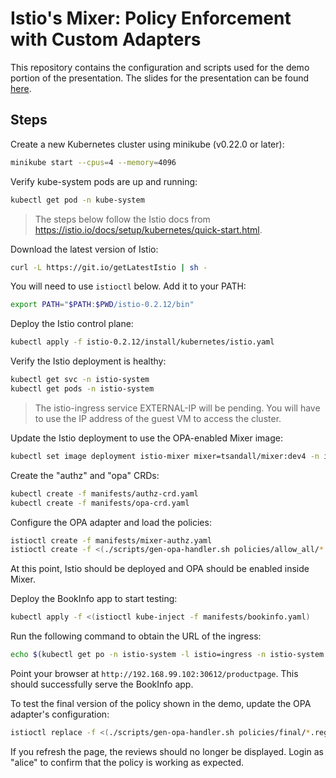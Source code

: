 # Istio's Mixer: Policy Enforcement with Custom Adapters

This repository contains the configuration and scripts used for the demo portion
of the presentation. The slides for the presentation can be found [here](https://schd.ws/hosted_files/kccncna17/ad/Istio%27s%20Mixer_%20Policy%20Enforcement%20with%20Custom%20Adapters.pdf).

## Steps

Create a new Kubernetes cluster using minikube (v0.22.0 or later):

```bash
minikube start --cpus=4 --memory=4096
```

Verify kube-system pods are up and running:

```bash
kubectl get pod -n kube-system
```

> The steps below follow the Istio docs from https://istio.io/docs/setup/kubernetes/quick-start.html.

Download the latest version of Istio:

```bash
curl -L https://git.io/getLatestIstio | sh -
```

You will need to use `istioctl` below. Add it to your PATH:

```bash
export PATH="$PATH:$PWD/istio-0.2.12/bin"
```

Deploy the Istio control plane:

```bash
kubectl apply -f istio-0.2.12/install/kubernetes/istio.yaml
```

Verify the Istio deployment is healthy:

```bash
kubectl get svc -n istio-system
kubectl get pods -n istio-system
```

> The istio-ingress service EXTERNAL-IP will be pending. You will have to use
> the IP address of the guest VM to access the cluster.

Update the Istio deployment to use the OPA-enabled Mixer image:

```bash
kubectl set image deployment istio-mixer mixer=tsandall/mixer:dev4 -n istio-system
```

Create the "authz" and "opa" CRDs:

```bash
kubectl create -f manifests/authz-crd.yaml
kubectl create -f manifests/opa-crd.yaml
```

Configure the OPA adapter and load the policies:

```bash
istioctl create -f manifests/mixer-authz.yaml
istioctl create -f <(./scripts/gen-opa-handler.sh policies/allow_all/*.rego)
```

At this point, Istio should be deployed and OPA should be enabled inside Mixer.

Deploy the BookInfo app to start testing:

```bash
kubectl apply -f <(istioctl kube-inject -f manifests/bookinfo.yaml)
```

Run the following command to obtain the URL of the ingress:

```bash
echo $(kubectl get po -n istio-system -l istio=ingress -n istio-system -o 'jsonpath={.items[0].status.hostIP}'):$(kubectl get svc istio-ingress -n istio-system -n istio-system -o 'jsonpath={.spec.ports[0].nodePort}')
```

Point your browser at `http://192.168.99.102:30612/productpage`. This should
successfully serve the BookInfo app.

To test the final version of the policy shown in the demo, update the OPA
adapter's configuration:

```bash
istioctl replace -f <(./scripts/gen-opa-handler.sh policies/final/*.rego)
```

If you refresh the page, the reviews should no longer be displayed. Login as
"alice" to confirm that the policy is working as expected.

